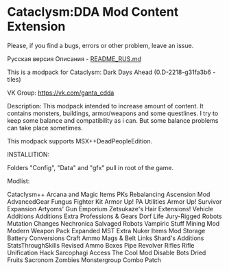 # Cataclysm:DDA Mod Content Extension

Please, if you find a bugs, errors or other problem, leave an issue.

Русская версия Описания - [README_RUS.md](https://github.com/Adevald/Cataclysm_DDA_Mod_Content_Extension/blob/master/README_RUS.md)

This is a modpack for Cataclysm: Dark Days Ahead (0.D-2218-g31fa3b6 - tiles)

VK Group: https://vk.com/ganta_cdda

Description:
  This modpack intended to increase amount of content. It contains monsters, buildings, armor/weapons and some questlines. I try to keep some balance and compatibility as i can. But some balance problems can take place sometimes.
  
This modpack supports MSX++DeadPeopleEdition.


INSTALLITION:

Folders "Config", "Data" and "gfx" pull in root of the game.




Modlist:

  Cataclysm++
  Arcana and Magic Items
  PKs Rebalancing
  Ascension Mod
  AdvancedGear
  Fungus Fighter Kit
  Armor Up! PA Utilities
  Armor Up! Survivor Expansion
  Artyoms' Gun Emporium
  Zetsukaze's Hair Extensions!
  Vehicle Additions Additions
  Extra Professions & Gears
  Dorf Life
  Jury-Rigged Robots
  Mutation Changes
  Nechronica
  Salvaged Robots
  Vampiric Stuff
  Mining Mod
  Modern Weapon Pack Expanded
  MST Extra
  Nuker Items Mod
  Storage Battery Conversions
  Craft Ammo Mags & Belt Links
  Shard's Additions
  StatsThroughSkills Revised
  Ammo Boxes
  Pipe Revolver Rifles
  Rifle Unification Hack
  Sarcophagi Access
  The Cool Mod
  Disable Bots
  Dried Fruits
  Sacronom Zombies
  Monstergroup Combo Patch

